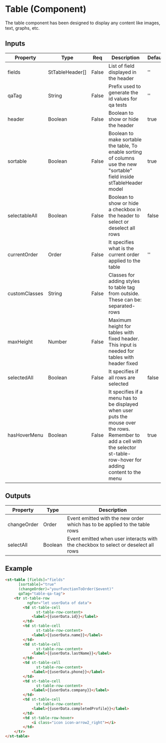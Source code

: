 # Table (Component)

   The table component has been designed to display any content like images, text, graphs, etc.

## Inputs

| Property      | Type            | Req   | Description                                                                                                                                                                  | Default |
| ------------- | --------------- | ----- | ---------------------------------------------------------------------------------------------------------------------------------------------------------------------------- | ------- |
| fields        | StTableHeader[] | False | List of field displayed in the header                                                                                                                                        | ''      |
| qaTag         | String          | False | Prefix used to generate the id values for qa tests                                                                                                                           | ''      |
| header        | Boolean         | False | Boolean to show or hide the header                                                                                                                                           | true    |
| sortable      | Boolean         | False | Boolean to make sortable the table, To enable sorting of columns use the new "sortable" field inside stTableHeader model                                                      | true    |
| selectableAll | Boolean         | False | Boolean to show or hide a checkbox in the header to select or deselect all rows                                                                                               | false   |
| currentOrder  | Order           | False | It specifies what is the current order applied to the table                                                                                                                  | ''      |
| customClasses | String          | False | Classes for adding styles to table tag from outside. These can be: separated-rows                                                                                            |         |
| maxHeight     | Number          | False | Maximum height for tables with fixed header. This input is needed for tables with header fixed                                                                               |         |
| selectedAll   | Boolean         | False | It specifies if all rows are selected                                                                                                                                        | false   |
| hasHoverMenu  | Boolean         | False | It specifies if a menu has to be displayed when user puts the mouse over the rows. Remember to add a cell with the selector st-table-row-hover for adding content to the menu | true    |

## Outputs

| Property    | Type    | Description                                                                        |
| ----------- | ------- | ---------------------------------------------------------------------------------- |
| changeOrder | Order   | Event emitted with the new order which has to be applied to the table rows         |
| selectAll   | Boolean | Event emitted  when user interacts with the checkbox to select or deselect all rows |

## Example


```html
<st-table [fields]="fields"
      [sortable]="true"
      (changeOrder)="yourFunctionToOrder($event)"
      qaTag="table-qa-tag">
    <tr st-table-row
          ngFor="let userData of data">
        <td st-table-cell
              st-table-row-content>
            <label>{{userData.id}}</label>
        </td>
        <td st-table-cell
              st-table-row-content>
            <label>{{userData.name}}</label>
        </td>
        <td st-table-cell
              st-table-row-content>
            <label>{{userData.lastName}}</label>
        </td>
        <td st-table-cell
              st-table-row-content>
            <label>{{userData.phone}}</label>
        </td>
        <td st-table-cell
              st-table-row-content>
            <label>{{userData.company}}</label>
        </td>
        <td st-table-cell
              st-table-row-content>
            <label>{{userData.completedProfile}}</label>
        </td>
        <td st-table-row-hover>
            <i class="icon icon-arrow2_right"></i>
        </td>
    </tr>
</st-table>
```

